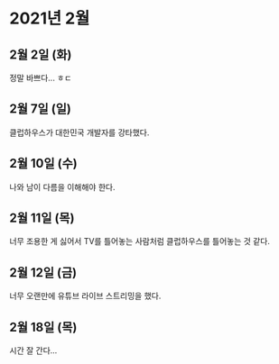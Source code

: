 # 2021년 2월

## 2월 2일 (화)

정말 바쁘다... ㅎㄷ

## 2월 7일 (일)

클럽하우스가 대한민국 개발자를 강타했다.

## 2월 10일 (수)

나와 남이 다름을 이해해야 한다.

## 2월 11일 (목)

너무 조용한 게 싫어서 TV를 틀어놓는 사람처럼 클럽하우스를 틀어놓는 것 같다.

## 2월 12일 (금)

너무 오랜만에 유튜브 라이브 스트리밍을 했다.

## 2월 18일 (목)

시간 잘 간다...
